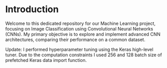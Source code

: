 # Introduction

Welcome to this dedicated repository for our Machine Learning project, focusing on Image Classification using Convolutional Neural Networks (CNNs). 
My primary objective is to explore and implement advanced CNN architectures, comparing their performance on a common dataset.

Update: I performed hyperparameter tuning using the Keras high-level tuner. Due to the computation constraints I used 256 and 128 batch size of prefetched Keras data import function. 
